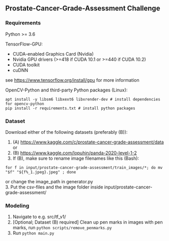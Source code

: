 ## Prostate-Cancer-Grade-Assessment Challenge

### Requirements

Python >= 3.6<br>

TensorFlow-GPU:
* CUDA-enabled Graphics Card (Nvidia)
* Nvidia GPU drivers (>=418 if CUDA 10.1 or >=440 if CUDA 10.2)
* CUDA toolkit
* cuDNN

see https://www.tensorflow.org/install/gpu for more information

OpenCV-Python and third-party Python packages (Linux):
```
apt install -y libsm6 libxext6 libxrender-dev # install dependencies for opencv-python
pip install -r requirements.txt # install python packages
```

### Dataset

Download either of the following datasets (preferably (B)):<br>
1. (A) https://www.kaggle.com/c/prostate-cancer-grade-assessment/data<br>
or
1. (B) https://www.kaggle.com/lopuhin/panda-2020-level-1-2<br>
2. If (B), make sure to rename image filenames like this (Bash):
```
for f in input/prostate-cancer-grade-assessment/train_images/*; do mv "$f" "${f%_1.jpeg}.jpeg" ; done
```
or change the image\_path in generator.py<br>
3. Put the csv-files and the image folder inside input/prostate-cancer-grade-assessment/

### Modeling
1. Navigate to e.g. src/tf\_v1/
2. [Optional; Dataset (B) required] Clean up pen marks in images with pen marks, run `python scripts/remove_penmarks.py`
3. Run `python main.py`

